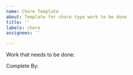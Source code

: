 ```yaml
---
name: Chore Template
about: Template for chore type work to be done
title: ''
labels: chore
assignees: ''

---
```


Work that needs to be done:

Complete By:
